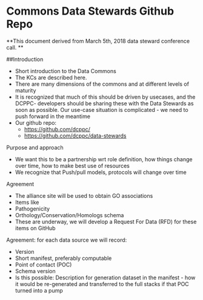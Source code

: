 # Commons Data Stewards Github Repo

**This document derived from March 5th, 2018 data steward conference call. **

##Introduction
- Short introduction to the Data Commons
- The KCs are described here.
- There are many dimensions of the commons and at different levels of maturity
- It is recognized that much of this should be driven by usecases, and the DCPPC-  developers should be sharing these with the Data Stewards as soon as possible. Our use-case situation is complicated - we need to push forward in the meantime
- Our github repo: 
  - https://github.com/dcppc/ 
  - https://github.com/dcppc/data-stewards

Purpose and approach
- We want this to be a partnership wrt role definition, how things change over time, how to make best use of resources
- We recognize that Push/pull models, protocols will change over time

Agreement
- The alliance site will be used to obtain GO associations 
- Items like 
- Pathogenicity
- Orthology/Conservation/Homologs schema 
- These are underway, we will develop a Request For Data (RFD)  for these items on GitHub

Agreement: for each data source we will record:
- Version
- Short manifest, preferably computable
- Point of contact (POC)
- Schema version
- Is this possible: Description for generation dataset in the manifest - how it would be re-generated and transferred to the full stacks if that POC turned into a pump
